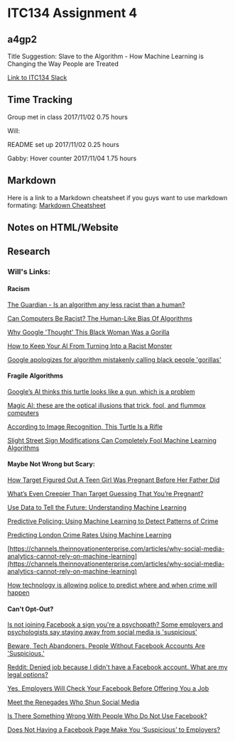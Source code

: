 # ITC134 Assignment 4

## a4gp2

Title Suggestion: Slave to the Algorithm - How Machine Learning is Changing the Way People are Treated


[Link to ITC134 Slack](https://itc134-fl17.slack.com/)

## Time Tracking

Group met in class 2017/11/02 0.75 hours

Will:

README set up 2017/11/02 0.25 hours

Gabby:
Hover counter 2017/11/04 1.75 hours

## Markdown

Here is a link to a Markdown cheatsheet if you guys want to use markdown formating: [Markdown Cheatsheet](https://guides.github.com/pdfs/markdown-cheatsheet-online.pdf)

## Notes on HTML/Website

## Research

### Will's Links:


#### Racism
[The Guardian - Is an algorithm any less racist than a human?](https://www.theguardian.com/technology/2016/aug/03/algorithm-racist-human-employers-work)

[Can Computers Be Racist? The Human-Like Bias Of Algorithms](http://www.npr.org/2016/03/14/470427605/can-computers-be-racist-the-human-like-bias-of-algorithms)

[Why Google 'Thought' This Black Woman Was a Gorilla](https://www.wnyc.org/story/deep-problem-deep-learning/)

[How to Keep Your AI From Turning Into a Racist Monster](https://www.wired.com/2017/02/keep-ai-turning-racist-monster/)

[Google apologizes for algorithm mistakenly calling black people 'gorillas'](https://www.cnet.com/news/google-apologizes-for-algorithm-mistakenly-calling-black-people-gorillas/)

#### Fragile Algorithms

[Google’s AI thinks this turtle looks like a gun, which is a problem](https://www.theverge.com/2017/11/2/16597276/google-ai-image-attacks-adversarial-turtle-rifle-3d-printed)

[Magic AI: these are the optical illusions that trick, fool, and flummox computers](https://www.theverge.com/2017/4/12/15271874/ai-adversarial-images-fooling-attacks-artificial-intelligence)

[According to Image Recognition, This Turtle Is a Rifle](http://www.popularmechanics.com/technology/news/a28876/machine-learning-image-recognition-adversarial-examples/)

[Slight Street Sign Modifications Can Completely Fool Machine Learning Algorithms](https://spectrum.ieee.org/cars-that-think/transportation/sensors/slight-street-sign-modifications-can-fool-machine-learning-algorithms)

#### Maybe Not Wrong but Scary:

[How Target Figured Out A Teen Girl Was Pregnant Before Her Father Did](https://www.forbes.com/sites/kashmirhill/2012/02/16/how-target-figured-out-a-teen-girl-was-pregnant-before-her-father-did/#715a66876668)

[What’s Even Creepier Than Target Guessing That You’re Pregnant?](http://www.slate.com/blogs/how_not_to_be_wrong/2014/06/09/big_data_what_s_even_creepier_than_target_guessing_that_you_re_pregnant.html)

[Use Data to Tell the Future: Understanding Machine Learning](https://www.wired.com/insights/2014/03/use-data-tell-future-understanding-machine-learning/)

[Predictive Policing: Using Machine Learning to Detect Patterns of Crime](https://www.wired.com/insights/2013/08/predictive-policing-using-machine-learning-to-detect-patterns-of-crime/)

[Predicting London Crime Rates Using Machine Learning](https://blog.dataiku.com/predicting-london-crime-rates-using-machine-learning)

[https://channels.theinnovationenterprise.com/articles/why-social-media-analytics-cannot-rely-on-machine-learning](https://channels.theinnovationenterprise.com/articles/why-social-media-analytics-cannot-rely-on-machine-learning)

[How technology is allowing police to predict where and when crime will happen ](http://www.independent.co.uk/news/uk/home-news/police-big-data-technology-predict-crime-hotspot-mapping-rusi-report-research-minority-report-a7963706.html)

#### Can't Opt-Out?

[Is not joining Facebook a sign you're a psychopath? Some employers and psychologists say staying away from social media is 'suspicious'](http://www.dailymail.co.uk/news/article-2184658/Is-joining-Facebook-sign-youre-psychopath-Some-employers-psychologists-say-suspicious.html#ixzz4xbCJUemY)

[Beware, Tech Abandoners. People Without Facebook Accounts Are 'Suspicious.'](https://www.forbes.com/sites/kashmirhill/2012/08/06/beware-tech-abandoners-people-without-facebook-accounts-are-suspicious/#6b763ca88f95)

[Reddit: Denied job because I didn't have a Facebook account. What are my legal options?](https://www.reddit.com/r/AskReddit/comments/1ar82p/denied_job_because_i_didnt_have_a_facebook/)

[Yes, Employers Will Check Your Facebook Before Offering You a Job](https://www.huffingtonpost.com/rachel-ryan/hiring-facebook_b_2795047.html)

[Meet the Renegades Who Shun Social Media](https://www.vogue.com/article/dark-on-social-media-abstainers)

[Is There Something Wrong With People Who Do Not Use Facebook?](https://www.psychologytoday.com/blog/unique-everybody-else/201209/is-there-something-wrong-people-who-do-not-use-facebook)

[Does Not Having a Facebook Page Make You ‘Suspicious’ to Employers?](http://business.time.com/2012/08/08/does-not-having-a-facebook-page-make-you-suspicious-to-employers/)
